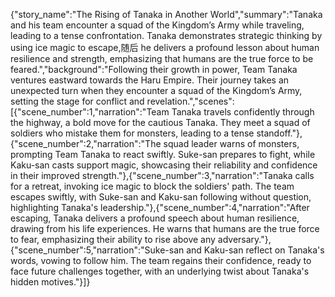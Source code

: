 {"story_name":"The Rising of Tanaka in Another World","summary":"Tanaka and his team encounter a squad of the Kingdom’s Army while traveling, leading to a tense confrontation. Tanaka demonstrates strategic thinking by using ice magic to escape,随后 he delivers a profound lesson about human resilience and strength, emphasizing that humans are the true force to be feared.","background":"Following their growth in power, Team Tanaka ventures eastward towards the Haru Empire. Their journey takes an unexpected turn when they encounter a squad of the Kingdom’s Army, setting the stage for conflict and revelation.","scenes":[{"scene_number":1,"narration":"Team Tanaka travels confidently through the highway, a bold move for the cautious Tanaka. They meet a squad of soldiers who mistake them for monsters, leading to a tense standoff."},{"scene_number":2,"narration":"The squad leader warns of monsters, prompting Team Tanaka to react swiftly. Suke-san prepares to fight, while Kaku-san casts support magic, showcasing their reliability and confidence in their improved strength."},{"scene_number":3,"narration":"Tanaka calls for a retreat, invoking ice magic to block the soldiers' path. The team escapes swiftly, with Suke-san and Kaku-san following without question, highlighting Tanaka's leadership."},{"scene_number":4,"narration":"After escaping, Tanaka delivers a profound speech about human resilience, drawing from his life experiences. He warns that humans are the true force to fear, emphasizing their ability to rise above any adversary."},{"scene_number":5,"narration":"Suke-san and Kaku-san reflect on Tanaka's words, vowing to follow him. The team regains their confidence, ready to face future challenges together, with an underlying twist about Tanaka's hidden motives."}]}